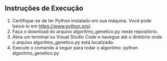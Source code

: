 ## Instruções de Execução
1. Certifique-se de ter Python instalado em sua máquina. Você pode baixá-lo em https://www.python.org/.
2. Faça o download do arquivo algoritmo_genetico.py neste repositório.
3. Abra um terminal ou Visual Studio Code e navegue até o diretório onde o arquivo algoritmo_genetico.py está localizado.
4. Execute o comando a seguir para rodar o algoritmo:
python algoritmo_genetico.py
